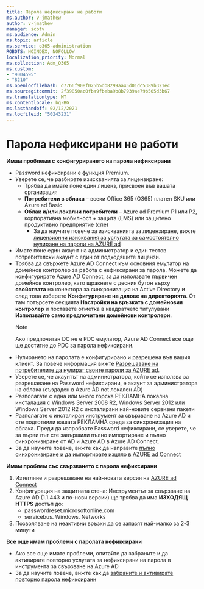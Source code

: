 ```yaml
---
title: Парола нефиксирани не работи
ms.author: v-jmathew
author: v-jmathew
manager: scotv
ms.audience: Admin
ms.topic: article
ms.service: o365-administration
ROBOTS: NOINDEX, NOFOLLOW
localization_priority: Normal
ms.collection: Adm_O365
ms.custom:
- "9004595"
- "8210"
ms.openlocfilehash: d7766f908f025b5db8299aa45d01dc5389b321ec
ms.sourcegitcommit: 2f39850ac0fba9fbeba9b8b7939ae79b505d3b67
ms.translationtype: MT
ms.contentlocale: bg-BG
ms.lasthandoff: 02/12/2021
ms.locfileid: "50243231"
---
```

# <a name="password-writeback-is-not-working"></a>Парола нефиксирани не работи

**Имам проблеми с конфигурирането на парола нефиксирани**

- Password нефиксирани е функция Premium.
- Уверете се, че разбирате изискванията за лицензиране:
  - Трябва да имате поне един лиценз, присвоен във вашата организация
  - **Потребители в облака** – всеки Office 365 (O365) платен SKU или Azure ad Basic
  - **Облак и/или локални потребители** – Azure ad Premium P1 или P2, корпоративна мобилност + защита (EMS) или защитено продуктивно предприятие (спе)
    - За да научите повече за изискванията за лицензиране, вижте [лицензионни изисквания за услугата за самостоятелно нулиране на пароли на AZURE ad](https://docs.microsoft.com/azure/active-directory/active-directory-passwords-licensing)
- Имате поне един акаунт на администратор и един тестов потребителски акаунт с един от подходящите лицензи.
- Трябва да свържете Azure AD Connect към основния емулатор на домейнов контролер за работа с нефиксирани за парола. Можете да конфигурирате Azure AD Connect, за да използвате първичен домейнов контролер, като щракнете с десния бутон върху **свойствата** на конектора за синхронизация на Active Directory и след това изберете **Конфигуриране на дялове на директорията**. От там потърсете секцията **Настройки на връзката с домейновия контролер** и поставете отметка в квадратчето титулувани **Използвайте само предпочитани домейнови контролери**.
  > [!NOTE]
  > Ако предпочитан DC не е PDC емулатор, Azure AD Connect все още ще достигне до PDC за парола нефиксирани.
- Нулирането на паролата е конфигурирано и разрешена във вашия клиент. За повече информация вижте [Разрешаване на потребителите да нулират своите пароли за AZURE ad](https://docs.microsoft.com/azure/active-directory/active-directory-passwords-getting-started).
- Уверете се, че акаунтът на администратора, който се използва за разрешаване на Password нефиксирани, е акаунт за администратора на облака (създаден в Azure AD not локален AD)
- Разполагате с една или много горска РЕКЛАМНА локална инсталация с Windows Server 2008 R2, Windows Server 2012 или Windows Server 2012 R2 с инсталирани най-новите сервизни пакети
- Разполагате с инсталиран инструмент за свързване на Azure AD и сте подготвили вашата РЕКЛАМНА среда за синхронизация на облака. Преди да изпробвате Password нефиксирани, се уверете, че за първи път сте завършили пълно импортиране и пълно синхронизиране от AD и Azure AD в Azure AD Connect.
- За да научите повече, вижте как да направите [пълно синхронизиране и да импортирате изцяло в AZURE ad Connect](https://docs.microsoft.com/azure/active-directory/connect/active-directory-aadconnectsync-operations)

**Имам проблем със свързването с парола нефиксирани**

1. Изтегляне и разрешаване на най-новата версия на [AZURE ad Connect](https://www.microsoft.com/download/details.aspx?id=47594)
2. Конфигурация на защитната стена: Инструментът за свързване на Azure AD (1.1.443 и по-нови версии) ще трябва да има **ИЗХОДЯЩ HTTPS** достъп до:
    - passwordreset.microsoftonline.com
    - servicebus. Windows. Networks
3. Позволяване на неактивни връзки да се запазят най-малко за 2-3 минути

**Все още имам проблеми с паролата нефиксирани**

- Ако все още имате проблеми, опитайте да забраните и да активирате повторно услугата за нефиксирани на парола в инструмента за свързване на Azure AD
- За да научите повече, вижте как да [забраните и активирате повторно парола нефиксирани](https://docs.microsoft.com/azure/active-directory/active-directory-passwords-troubleshoot)
